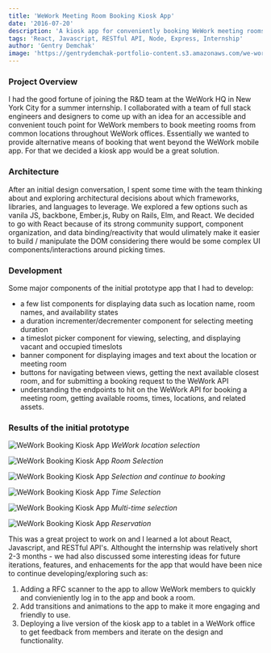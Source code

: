 ```yaml
---
title: 'WeWork Meeting Room Booking Kiosk App'
date: '2016-07-20'
description: 'A kiosk app for conveniently booking WeWork meeting rooms'
tags: 'React, Javascript, RESTful API, Node, Express, Internship'
author: 'Gentry Demchak'
image: 'https://gentrydemchak-portfolio-content.s3.amazonaws.com/we-work-banner.jpg'
---
```


### Project Overview
I had the good fortune of joining the R&D team at the WeWork HQ in New York City for a summer internship. I collaborated with a team of full stack engineers and designers to come up with an idea for an accessible and convenient touch point for WeWork members to book meeting rooms from common locations throughout WeWork offices. Essentially we wanted to provide alternative means of booking that went beyond the WeWork mobile app. For that we decided a kiosk app would be a great solution.

### Architecture
After an initial design conversation, I spent some time with the team thinking about and exploring architectural decisions about which frameworks, libraries, and languages to leverage. We explored a few options such as vanila JS, backbone, Ember.js, Ruby on Rails, Elm, and React. We decided to go with React because of its strong community support, component organization, and data binding/reactivity that would ulimately make it easier to build / manipulate the DOM considering there would be some complex UI components/interactions around picking times.

### Development
Some major components of the initial prototype app that I had to develop:
- a few list components for displaying data such as location name, room names, and availability states
- a duration incrementer/decrementer component for selecting meeting duration
- a timeslot picker component for viewing, selecting, and displaying vacant and occupied timeslots
- banner component for displaying images and text about the location or meeting room
- buttons for navigating between views, getting the next available closest room, and for submitting a booking request to the WeWork API
- understanding the endpoints to hit on the WeWork API for booking a meeting room, getting available rooms, times, locations, and related assets.

### Results of the initial prototype

![WeWork Booking Kiosk App](https://gentrydemchak-portfolio-content.s3.amazonaws.com/we-work-kiosk-1+(2).jpg)
*WeWork location selection*

![WeWork Booking Kiosk App](https://gentrydemchak-portfolio-content.s3.amazonaws.com/we-work-kiosk-2+(2).jpg)
*Room Selection*

![WeWork Booking Kiosk App](https://gentrydemchak-portfolio-content.s3.amazonaws.com/we-work-kiosk-3+(2).jpg)
*Selection and continue to booking*

![WeWork Booking Kiosk App](https://gentrydemchak-portfolio-content.s3.amazonaws.com/we-work-kiosk-4+(2).jpg)
*Time Selection*

![WeWork Booking Kiosk App](https://gentrydemchak-portfolio-content.s3.amazonaws.com/we-work-kiosk-5+(2).jpg)
*Multi-time selection*

![WeWork Booking Kiosk App](https://gentrydemchak-portfolio-content.s3.amazonaws.com/we-work-kiosk-6+(2).jpg)
*Reservation*

This was a great project to work on and I learned a lot about React, Javascript, and RESTful API's. Althought the internship was relatively short 2-3 months - we had also discussed some interesting ideas for future iterations, features, and enhacements for the app that would have been nice to continue developing/exploring such as: 
1. Adding a RFC scanner to the app to allow WeWork members to quickly and convieniently log in to the app and book a room.
2. Add transitions and animations to the app to make it more engaging and friendly to use. 
3. Deploying a live version of the kiosk app to a tablet in a WeWork office to get feedback from members and iterate on the design and functionality.